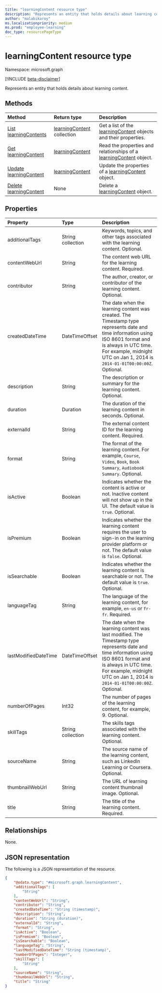 ```yaml
---
title: "learningContent resource type"
description: "Represents an entity that holds details about learning content."
author: "malabikaroy"
ms.localizationpriority: medium
ms.prod: "employee-learning"
doc_type: resourcePageType
---
```


# learningContent resource type

Namespace: microsoft.graph

[!INCLUDE [beta-disclaimer](../../includes/beta-disclaimer.md)]

Represents an entity that holds details about learning content.

## Methods
|Method|Return type|Description|
|:---|:---|:---|
|[List learningContents](../api/learningprovider-list-learningcontents.md)|[learningContent](../resources/learningcontent.md) collection|Get a list of the [learningContent](../resources/learningcontent.md) objects and their properties.|
|[Get learningContent](../api/learningcontent-get.md)|[learningContent](../resources/learningcontent.md)|Read the properties and relationships of a [learningContent](../resources/learningcontent.md) object.|
|[Update learningContent](../api/learningcontent-update.md)|[learningContent](../resources/learningcontent.md)|Update the properties of a [learningContent](../resources/learningcontent.md) object.|
|[Delete learningContent](../api/learningprovider-delete-learningcontents.md)|None|Delete a [learningContent](../resources/learningcontent.md) object.|

## Properties
|Property|Type|Description|
|:---|:---|:---|
|additionalTags|String collection|Keywords, topics, and other tags associated with the learning content. Optional.|
|contentWebUrl|String|The content web URL for the learning content. Required.|
|contributor|String|The author, creator, or contributor of the learning content. Optional.|
|createdDateTime|DateTimeOffset|The date when the learning content was created. The Timestamp type represents date and time information using ISO 8601 format and is always in UTC time. For example, midnight UTC on Jan 1, 2014 is `2014-01-01T00:00:00Z`. Optional.|
|description|String|The description or summary for the learning content. Optional.|
|duration|Duration|The duration of the learning content in seconds. Optional.|
|externalId|String|The external content ID for the learning content. Required.|
|format|String|The format of the learning content. For example, `Course`, `Video`, `Book`, `Book Summary`, `Audiobook Summary`. Optional.|
|isActive|Boolean|Indicates whether the content is active or not. Inactive content will not show up in the UI. The default value is `true`. Optional.|
|isPremium|Boolean|Indicates whether the learning content requires the user to sign-in on the learning provider platform or not. The default value is `false`. Optional.|
|isSearchable|Boolean|Indicates whether the learning content is searchable or not. The default value is `true`. Optional.|
|languageTag|String|The language of the learning content, for example, `en-us` or `fr-fr`. Required.|
|lastModifiedDateTime|DateTimeOffset|The date when the learning content was last modified. The Timestamp type represents date and time information using ISO 8601 format and is always in UTC time. For example, midnight UTC on Jan 1, 2014 is `2014-01-01T00:00:00Z`. Optional.|
|numberOfPages|Int32|The number of pages of the learning content, for example, 9. Optional.|
|skillTags|String collection|The skills tags associated with the learning content. Optional.|
|sourceName|String|The source name of the learning content, such as LinkedIn Learning or Coursera. Optional.|
|thumbnailWebUrl|String|The URL of learning content thumbnail image. Optional.|
|title|String|The title of the learning content. Required.|

## Relationships
None.

## JSON representation
The following is a JSON representation of the resource.
<!-- {
  "blockType": "resource",
  "keyProperty": "id",
  "@odata.type": "microsoft.graph.learningContent",
  "openType": false
}
-->
``` json
{
    "@odata.type": "#microsoft.graph.learningContent",
    "additionalTags": [
        "String"
    ],
    "contentWebUrl": "String",
    "contributor": "String",
    "createdDateTime": "String (timestamp)",
    "description": "String",
    "duration": "String (duration)",
    "externalId": "String",
    "format": "String",
    "isActive": "Boolean",
    "isPremium": "Boolean",
    "isSearchable": "Boolean",
    "languageTag": "String",
    "lastModifiedDateTime": "String (timestamp)",
    "numberOfPages": "Integer",
    "skillTags": [
        "String"
    ],
    "sourceName": "String",
    "thumbnailWebUrl": "String",
    "title": "String"
}
```

